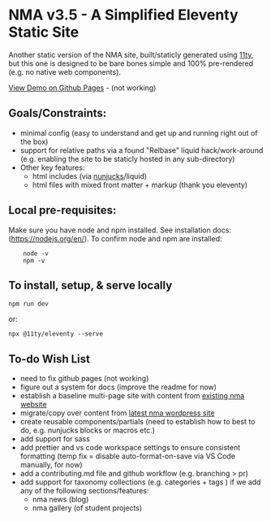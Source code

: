# NMA v3.5 - A Simplified Eleventy Static Site
Another static version of the NMA site, built/staticly generated using [11ty](https://www.11ty.dev/), but this one is designed to be bare bones simple and 100% pre-rendered (e.g. no native web components).

[View Demo on Github Pages](https://newmediaarts.github.io/nma_v3.5/docs/) - (not working)

## Goals/Constraints:
* minimal config (easy to understand and get up and running right out of the box)
* support for relative paths via a found "Relbase" liquid hack/work-around (e.g. enabling the site to be staticly hosted in any sub-directory)
* Other key features:
    * html includes (via [nunjucks](https://mozilla.github.io/nunjucks/)/liquid)
    * html files with mixed front matter + markup (thank you eleventy)

##  Local pre-requisites:
Make sure you have node and npm installed. See installation docs: (https://nodejs.org/en/). To confirm node and npm are installed:
```
    node -v
    npm -v
```

## To install, setup, & serve locally

``` npm run dev ```

or:

``` npx @11ty/eleventy --serve ```

## To-do Wish List
* need to fix github pages (not working)
* figure out a system for docs (improve the readme for now)
* establish a baseline multi-page site with content from [existing nma website](https://kccnma.site/)
* migrate/copy over content from [latest nma wordpress site](https://kccnma.site/home)
* create reusable components/partials (need to establish how to best to do, e.g. nunjucks blocks or macros etc.)
* add support for sass
* add prettier and vs code workspace settings to ensure consistent formatting (temp fix = disable auto-format-on-save via VS Code manually, for now)
* add a contributing.md file and github workflow (e.g. branching > pr)
* add support for taxonomy collections (e.g. categories + tags ) if we add any of the following sections/features:
    * nma news (blog)
    * nma gallery (of student projects)
